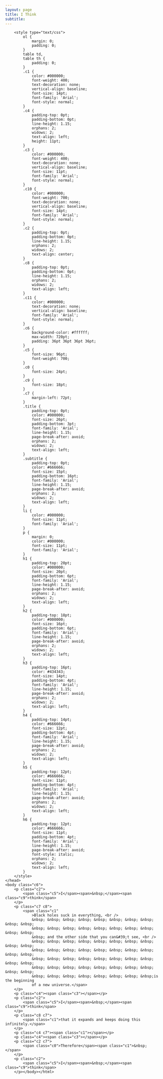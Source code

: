 ```yaml
---
layout: page
title: I Think
subtitle:
---
```


<html><head><meta content="text/html; charset=UTF-8" http-equiv="content-type">

    	<style type="text/css">
    		ol {
    			margin: 0;
    			padding: 0;
    		}
    		table td,
    		table th {
    			padding: 0;
    		}
    		.c1 {
    			color: #000000;
    			font-weight: 400;
    			text-decoration: none;
    			vertical-align: baseline;
    			font-size: 14pt;
    			font-family: 'Arial';
    			font-style: normal;
    		}
    		.c4 {
    			padding-top: 0pt;
    			padding-bottom: 0pt;
    			line-height: 1.15;
    			orphans: 2;
    			widows: 2;
    			text-align: left;
    			height: 11pt;
    		}
    		.c3 {
    			color: #000000;
    			font-weight: 400;
    			text-decoration: none;
    			vertical-align: baseline;
    			font-size: 11pt;
    			font-family: 'Arial';
    			font-style: normal;
    		}
    		.c10 {
    			color: #000000;
    			font-weight: 700;
    			text-decoration: none;
    			vertical-align: baseline;
    			font-size: 14pt;
    			font-family: 'Arial';
    			font-style: normal;
    		}
    		.c2 {
    			padding-top: 0pt;
    			padding-bottom: 0pt;
    			line-height: 1.15;
    			orphans: 2;
    			widows: 2;
    			text-align: center;
    		}
    		.c8 {
    			padding-top: 0pt;
    			padding-bottom: 0pt;
    			line-height: 1.15;
    			orphans: 2;
    			widows: 2;
    			text-align: left;
    		}
    		.c11 {
    			color: #000000;
    			text-decoration: none;
    			vertical-align: baseline;
    			font-family: 'Arial';
    			font-style: normal;
    		}
    		.c6 {
    			background-color: #ffffff;
    			max-width: 720pt;
    			padding: 36pt 36pt 36pt 36pt;
    		}
    		.c5 {
    			font-size: 96pt;
    			font-weight: 700;
    		}
    		.c0 {
    			font-size: 24pt;
    		}
    		.c9 {
    			font-size: 18pt;
    		}
    		.c7 {
    			margin-left: 72pt;
    		}
    		.title {
    			padding-top: 0pt;
    			color: #000000;
    			font-size: 26pt;
    			padding-bottom: 3pt;
    			font-family: 'Arial';
    			line-height: 1.15;
    			page-break-after: avoid;
    			orphans: 2;
    			widows: 2;
    			text-align: left;
    		}
    		.subtitle {
    			padding-top: 0pt;
    			color: #666666;
    			font-size: 15pt;
    			padding-bottom: 16pt;
    			font-family: 'Arial';
    			line-height: 1.15;
    			page-break-after: avoid;
    			orphans: 2;
    			widows: 2;
    			text-align: left;
    		}
    		li {
    			color: #000000;
    			font-size: 11pt;
    			font-family: 'Arial';
    		}
    		p {
    			margin: 0;
    			color: #000000;
    			font-size: 11pt;
    			font-family: 'Arial';
    		}
    		h1 {
    			padding-top: 20pt;
    			color: #000000;
    			font-size: 20pt;
    			padding-bottom: 6pt;
    			font-family: 'Arial';
    			line-height: 1.15;
    			page-break-after: avoid;
    			orphans: 2;
    			widows: 2;
    			text-align: left;
    		}
    		h2 {
    			padding-top: 18pt;
    			color: #000000;
    			font-size: 16pt;
    			padding-bottom: 6pt;
    			font-family: 'Arial';
    			line-height: 1.15;
    			page-break-after: avoid;
    			orphans: 2;
    			widows: 2;
    			text-align: left;
    		}
    		h3 {
    			padding-top: 16pt;
    			color: #434343;
    			font-size: 14pt;
    			padding-bottom: 4pt;
    			font-family: 'Arial';
    			line-height: 1.15;
    			page-break-after: avoid;
    			orphans: 2;
    			widows: 2;
    			text-align: left;
    		}
    		h4 {
    			padding-top: 14pt;
    			color: #666666;
    			font-size: 12pt;
    			padding-bottom: 4pt;
    			font-family: 'Arial';
    			line-height: 1.15;
    			page-break-after: avoid;
    			orphans: 2;
    			widows: 2;
    			text-align: left;
    		}
    		h5 {
    			padding-top: 12pt;
    			color: #666666;
    			font-size: 11pt;
    			padding-bottom: 4pt;
    			font-family: 'Arial';
    			line-height: 1.15;
    			page-break-after: avoid;
    			orphans: 2;
    			widows: 2;
    			text-align: left;
    		}
    		h6 {
    			padding-top: 12pt;
    			color: #666666;
    			font-size: 11pt;
    			padding-bottom: 4pt;
    			font-family: 'Arial';
    			line-height: 1.15;
    			page-break-after: avoid;
    			font-style: italic;
    			orphans: 2;
    			widows: 2;
    			text-align: left;
    		}
    	</style>
    </head>
    <body class="c6">
    	<p class="c2">
    		<span class="c5">I</span><span>&nbsp;</span><span class="c9">think</span>
    	</p>
    	<p class="c7 c8">
    		<span class="c1"
    			>Black holes suck in everything, <br />
    			&nbsp; &nbsp; &nbsp; &nbsp; &nbsp; &nbsp; &nbsp; &nbsp; &nbsp; &nbsp;
    			&nbsp; &nbsp; &nbsp; &nbsp; &nbsp; &nbsp; &nbsp; &nbsp; &nbsp; &nbsp;
    			&nbsp; and the other side that you can&#39;t see, <br />
    			&nbsp; &nbsp; &nbsp; &nbsp; &nbsp; &nbsp; &nbsp; &nbsp; &nbsp; &nbsp;
    			&nbsp; &nbsp; &nbsp; &nbsp; &nbsp; &nbsp; &nbsp; &nbsp; &nbsp; &nbsp;
    			&nbsp; &nbsp; &nbsp; &nbsp; &nbsp; &nbsp; &nbsp; &nbsp; &nbsp; &nbsp;
    			&nbsp; &nbsp; &nbsp; &nbsp; &nbsp; &nbsp; &nbsp; &nbsp; &nbsp; &nbsp;
    			&nbsp; &nbsp; &nbsp; &nbsp; &nbsp; &nbsp; &nbsp; &nbsp;is the beginning
    			of a new universe.</span>
    	</p>
    	<p class="c4"><span class="c3"></span></p>
    	<p class="c2">
    		<span class="c5">I</span><span>&nbsp;</span><span class="c9">think</span>
    	</p>
    	<p class="c8 c7">
    		<span class="c1">that it expands and keeps doing this infinitely.</span>
    	</p>
    	<p class="c4 c7"><span class="c1"></span></p>
    	<p class="c4"><span class="c3"></span></p>
    	<p class="c2 c7">
    		<span class="c0">Therefore</span><span class="c1">&nbsp;</span>
    	</p>
    	<p class="c2">
    		<span class="c5">I</span><span>&nbsp;</span><span class="c9">think</span>
    	</p></body></html>
